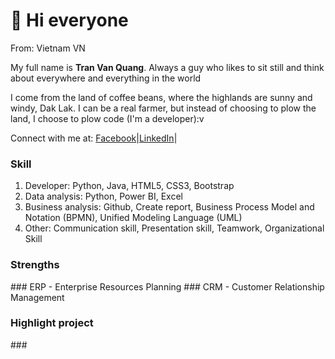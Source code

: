 <h1>👋 Hi everyone</h1>

From: Vietnam VN

My full name is <strong>Tran Van Quang</strong>.
Always a guy who likes to sit still and think about everywhere and everything in the world

I come from the land of coffee beans, where the highlands are sunny and windy, Dak Lak.
I can be a real farmer, but instead of choosing to plow the land, I choose to plow code (I'm a developer):v

Connect with me at: <a href="https://www.facebook.com/100012024392867">Facebook</a>|<a href="https://www.linkedin.com/in/tr%E1%BA%A7n-v%C4%83n-quang-44237b239/">LinkedIn</a>|<a href=""></a>

<h3>Skill</h3>
<ol>
  <li>Developer: Python, Java, HTML5, CSS3, Bootstrap</li>
  <li>Data analysis: Python, Power BI, Excel</li>
  <li>Business analysis: Github, Create report, Business Process Model and Notation (BPMN), Unified Modeling Language (UML)</li>
  <li>Other: Communication skill, Presentation skill, Teamwork, Organizational Skill</li>
</ol>
<h3>Strengths</h3>
### ERP - Enterprise Resources Planning
### CRM - Customer Relationship Management
<h3>Highlight project</h3>
### 

